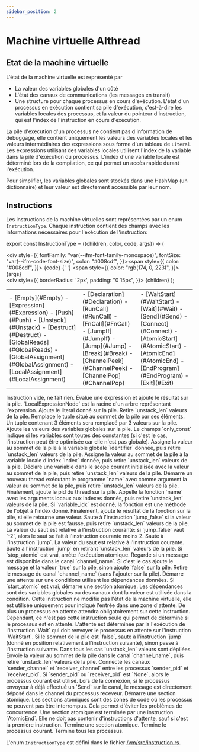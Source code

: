 ```yaml
---
sidebar_position: 2
---
```


# Machine virtuelle Althread

## Etat de la machine virtuelle

L'état de la machine virtuelle est représenté par 
- La valeur des variables globales d'un côté
- L'état des canaux de communications (les messages en transit) 
- Une structure pour chaque processus en cours d'exécution. L'état d'un processus en exécution contient sa pile d'exécution, c'est-à-dire les variables locales des processus, et la valeur du pointeur d'instruction, qui est l'index de l'instruction en cours d'exécution.

La pile d'execution d'un processus ne contient pas d'information de débuggage, elle contient uniquement les valeurs des variables locales et les valeurs intermédiaires des expressions sous forme d'un tableau de `Literal`.
Les expressions utilisant des variables locales utilisent l'index de la variable dans la pile d'exécution du processus. L'index d'une variable locale est déterminé lors de la compilation, ce qui permet un accès rapide durant l'exécution.

Pour simplifier, les variables globales sont stockés dans une HashMap (un dictionnaire) et leur valeur est directement accessible par leur nom.


## Instructions

Les instructions de la machine virtuelles sont représentées par un enum `InstructionType`. Chaque instruction contient des champs avec les informations nécessaires pour l'exécution de l'instruction:

export const InstructionType = ({children, color, code, args}) => (
    <div id={code}>
        <div
            style={{
                fontFamily: "var(--ifm-font-family-monospace)",
                fontSize: "var(--ifm-code-font-size)",
                color: "#008cdf",
            }}><span
                style={{
                    color: "#008cdf",
                }}>
                    {code}
                </span>{' '}
                <span
                style={{
                    color: "rgb(174, 0, 223)",
                }}>
                    {args}
                </span>
            </div>
        <div
        style={{
            borderRadius: '2px',
            padding: "0 15px",
        }}>
        {children}
        </div>
    </div>
);

<table>
<tr><td>
- [Empty](#Empty)
- [Expression](#Expression)
- [Push](#Push)
- [Unstack](#Unstack)
- [Destruct](#Destruct)
- [GlobalReads](#GlobalReads)
- [GlobalAssignment](#GlobalAssignment)
- [LocalAssignment](#LocalAssignment)
</td><td>
- [Declaration](#Declaration)
- [RunCall](#RunCall)
- [FnCall](#FnCall)
- [JumpIf](#JumpIf)
- [Jump](#Jump)
- [Break](#Break)
- [ChannelPeek](#ChannelPeek)
- [ChannelPop](#ChannelPop)
</td><td>
- [WaitStart](#WaitStart)
- [Wait](#Wait)
- [Send](#Send)
- [Connect](#Connect)
- [AtomicStart](#AtomicStart)
- [AtomicEnd](#AtomicEnd)
- [EndProgram](#EndProgram)
- [Exit](#Exit)
</td></tr>
</table>


<InstructionType code="Empty">
    Instruction vide, ne fait rien.
</InstructionType>

<InstructionType code="Expression" args="(LocalExpressionNode)">
    Évalue une expression et ajoute le résultat sur la pile. `LocalExpressionNode` est la racine d'un arbre représentant l'expression.
</InstructionType>

<InstructionType code="Push" args="(Literal)">
Ajoute le literal donné sur la pile.
</InstructionType>

<InstructionType code="Unstack" args="{unstack_len: usize}">
Retire `unstack_len` valeurs de la pile.
</InstructionType>

<InstructionType code="Destruct" args="">
Remplace le tuple situé au sommet de la pile par ses éléments. Un tuple contenant 3 éléments sera remplacé par 3 valeurs sur la pile.
</InstructionType>

<InstructionType code="GlobalReads" args="{variables: Vec<String>, only_const: bool}">
Ajoute les valeurs des variables globales sur la pile. Le champs `only_const` indique si les variables sont toutes des constantes (si c'est le cas, l'instruction peut être optimisée car elle n'est pas globale).
</InstructionType>

<InstructionType code="GlobalAssignment" args="{identifier: String, operator: BinaryAssignmentOperator, unstack_len: usize}">
Assigne la valeur au sommet de la pile à la variable globale `identifier` donnée, puis retire `unstack_len` valeurs de la pile.
</InstructionType>

<InstructionType code="LocalAssignment" args="{index: usize, operator: BinaryAssignmentOperator, unstack_len: usize}">
Assigne la valeur au sommet de la pile à la variable locale d'index `index` donnée, puis retire `unstack_len` valeurs de la pile.
</InstructionType>



<InstructionType code="Declaration" args="{unstack_len: usize}">
Déclare une variable dans le scope courant initialisée avec la valeur au sommet de la pile, puis retire `unstack_len` valeurs de la pile.
</InstructionType>

<InstructionType code="RunCall" args="{name: String, unstack_len: usize}">
Démarre un nouveau thread exécutant le programme `name` avec comme argument la valeur au sommet de la pile, puis retire `unstack_len` valeurs de la pile. Finalement, ajoute le pid du thread sur la pile.
</InstructionType>

<InstructionType code="FnCall" args="{name: String, unstack_len: usize, variable_idx: Option<usize>, arguments: Option<Vec<usize>}">
Appelle la fonction `name` avec les arguments locaux aux indexes donnés, puis retire `unstack_len` valeurs de la pile. Si `variable_idx` est donné, la fonction est une méthode de l'objet à l'index donné.
Finalement, ajoute le résultat de la fonction sur la pile, si elle retourne une valeur.
</InstructionType>

<InstructionType code="JumpIf" args="{jump_false: i64, unstack_len: usize}">
Saute à l'instruction `jump_false` si la valeur au sommet de la pile est fausse, puis retire `unstack_len` valeurs de la pile. La valeur du saut est relative à l'instruction courante: si `jump_false` vaut `-2`, alors le saut se fait à l'instruction courante moins 2.
</InstructionType>

<InstructionType code="Jump" args="{jump: i64}">
Saute à l'instruction `jump`. La valeur du saut est relative à l'instruction courante.
</InstructionType>

<InstructionType code="Break" args="{jump: i64, unstack_len: usize, stop_atomic: bool}">
Saute à l'instruction `jump` en retirant `unstack_len` valeurs de la pile. Si `stop_atomic` est vrai, arrête l'exécution atomique.
</InstructionType>

<InstructionType code="ChannelPeek" args="{channel_name: String}">
Regarde si un message est disponible dans le canal `channel_name`. Si c'est le cas ajoute le message et la valeur `true` sur la pile, sinon ajoute `false` sur la pile.
</InstructionType>

<InstructionType code="ChannelPop" args="{channel_name: String}">
Retire le message du canal `channel_name` (sans l'ajouter sur la pile).
</InstructionType>



<InstructionType code="WaitStart" args="{dependencies: WaitDependency, start_atomic: bool}">
Démarre une attente sur une conditions utilisant les dépendances données. Si `start_atomic` est vrai, démarre une section atomique. Les dépendances sont des variables globales ou des canaux dont la valeur est utilisée dans la condition. Cette instruction ne modifie pas l'état de la machine virtuelle, elle est utilisée uniquement pour indiqué l'entrée dans une zone d'attente. De plus un processus en attente attendra obligatoirement sur cette instruction. Cependant, ce n'est pas cette instruction seule qui permet de déterminé si le processus est en attente. L'attente est déterminée par la l'exécution de l'instruction `Wait` qui doit renvoyer le processus en attente sur l'instruction `WaitStart`.
</InstructionType>

<InstructionType code="Wait" args="{jump: i64, unstack_len: usize}">
Si le sommet de la pile est `false`, saute à l'instruction `jump` (donné en position relativement à l'instruction suivante), sinon passe à l'instruction suivante.
Dans tous les cas `unstack_len` valeurs sont dépilées.
</InstructionType>

<InstructionType code="Send" args="{channel_name: String, unstack_len: usize}">
Envoie la valeur au sommet de la pile dans le canal `channel_name`, puis retire `unstack_len` valeurs de la pile.
</InstructionType>

<InstructionType code="Connect" args="{sender_pid: Option<usize>, receiver_pid: Option<usize>, sender_channel: String, receiver_channel: String}">
Connecte les canaux `sender_channel` et `receiver_channel` entre les processus `sender_pid` et `receiver_pid`. Si `sender_pid` ou `receiver_pid` est `None`, alors le processus courant est utilisé.
Lors de la connexion, si le processus envoyeur à déjà effectué un `Send` sur le canal, le message est directement déposé dans le channel du processus receveur.
</InstructionType>

<InstructionType code="AtomicStart" args="">
Démarre une section atomique. Les sections atomiques sont des zones de code où les processus ne peuvent pas être interrompus. Cela permet d'éviter les problèmes de concurrence. Une section atomique est terminée par une instruction `AtomicEnd`. Elle ne doit pas contenir d'instructions d'attente, sauf si c'est la première instruction.
</InstructionType>

<InstructionType code="AtomicEnd" args="">
Termine une section atomique.
</InstructionType>

<InstructionType code="EndProgram" args="">
Termine le processus courant.
</InstructionType>

<InstructionType code="Exit" args="">
Termine tous les processus.
</InstructionType>


L'enum `InstructionType` est défini dans le fichier [/vm/src/instruction.rs](https://github.com/althread/althread/blob/main/interpreter/src/vm/instruction.rs#L12).
